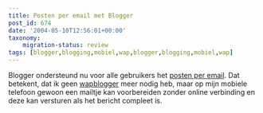 ```yaml
---
title: Posten per email met Blogger
post_id: 674
date: '2004-05-10T12:56:01+00:00'
taxonomy:
    migration-status: review
tags: [blogger,blogging,mobiel,wap,blogger,blogging,mobiel,wap]
---
```

Blogger ondersteund nu voor alle gebruikers het [posten per email](http://help.blogger.com/bin/answer.py?answer=135&topic=38). Dat betekent, dat ik geen [wapblogger](/2004/04/08/wapblogger/) meer nodig heb, maar op mijn mobiele telefoon gewoon een mailtje kan voorbereiden zonder online verbinding en deze kan versturen als het bericht compleet is.